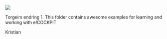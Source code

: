![](https://i.giphy.com/media/7p3Hd8nmZvlbG/giphy.webp)

Torgeirs endring 1.
This folder contains awesome examples for learning and working with e!COCKPIT

Kristian

